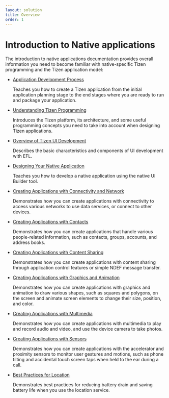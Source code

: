 ```yaml
---
layout: solution
title: Overview
order: 1
---
```


# Introduction to Native applications

The introduction to native applications documentation provides overall information you need to become familiar with native-specific Tizen programming and the Tizen application model:

- [Application Development Process](process/app-dev-process.md)

  Teaches you how to create a Tizen application from the initial application planning stage to the end stages where you are ready to run and package your application.

- [Understanding Tizen Programming](details/details.md)

  Introduces the Tizen platform, its architecture, and some useful programming concepts you need to take into account when designing Tizen applications.

- [Overview of Tizen UI Development](ui-builder/ui-builder-overview.md)

  Describes the basic characteristics and components of UI development with EFL.

- [Designing Your Native Application](ui-builder/ui-builder-app-design.md)

  Teaches you how to develop a native application using the native UI Builder tool.

- [Creating Applications with Connectivity and Network](feature/app-connectivity.md)

  Demonstrates how you can create applications with connectivity to access various networks to use data services, or connect to other devices.

- [Creating Applications with Contacts](feature/app-contacts.md)

  Demonstrates how you can create applications that handle various people-related information, such as contacts, groups, accounts, and address books.

- [Creating Applications with Content Sharing](feature/app-contentshare.md)

  Demonstrates how you can create applications with content sharing through application control features or simple NDEF message transfer.

- [Creating Applications with Graphics and Animation](feature/app-graphics.md)

  Demonstrates how you can create applications with graphics and animation to draw various shapes, such as squares and polygons, on the screen and animate screen elements to change their size, position, and color.

- [Creating Applications with Multimedia](feature/app-multimedia.md)

  Demonstrates how you can create applications with multimedia to play and record audio and video, and use the device camera to take photos.

- [Creating Applications with Sensors](feature/app-sensor.md)

  Demonstrates how you can create applications with the accelerator and proximity sensors to monitor user gestures and motions, such as phone tilting and accidental touch screen taps when held to the ear during a call.

- [Best Practices for Location](feature/best-practice-battery.md)

  Demonstrates best practices for reducing battery drain and saving battery life when you use the location service.
